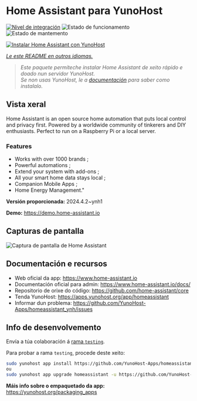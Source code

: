 <!--
NOTA: Este README foi creado automáticamente por <https://github.com/YunoHost/apps/tree/master/tools/readme_generator>
NON debe editarse manualmente.
-->

# Home Assistant para YunoHost

[![Nivel de integración](https://dash.yunohost.org/integration/homeassistant.svg)](https://dash.yunohost.org/appci/app/homeassistant) ![Estado de funcionamento](https://ci-apps.yunohost.org/ci/badges/homeassistant.status.svg) ![Estado de mantemento](https://ci-apps.yunohost.org/ci/badges/homeassistant.maintain.svg)

[![Instalar Home Assistant con YunoHost](https://install-app.yunohost.org/install-with-yunohost.svg)](https://install-app.yunohost.org/?app=homeassistant)

*[Le este README en outros idiomas.](./ALL_README.md)*

> *Este paquete permíteche instalar Home Assistant de xeito rápido e doado nun servidor YunoHost.*  
> *Se non usas YunoHost, le a [documentación](https://yunohost.org/install) para saber como instalalo.*

## Vista xeral

Home Assistant is an open source home automation that puts local control and privacy first. Powered by a worldwide community of tinkerers and DIY enthusiasts. Perfect to run on a Raspberry Pi or a local server. 

### Features

- Works with over 1000 brands ;
- Powerful automations ;
- Extend your system with add-ons ;
- All your smart home data stays local ;
- Companion Mobile Apps ;
- Home Energy Management." 


**Versión proporcionada:** 2024.4.2~ynh1

**Demo:** <https://demo.home-assistant.io>

## Capturas de pantalla

![Captura de pantalla de Home Assistant](./doc/screenshots/screenshot1.png)

## Documentación e recursos

- Web oficial da app: <https://www.home-assistant.io>
- Documentación oficial para admin: <https://www.home-assistant.io/docs/>
- Repositorio de orixe do código: <https://github.com/home-assistant/core>
- Tenda YunoHost: <https://apps.yunohost.org/app/homeassistant>
- Informar dun problema: <https://github.com/YunoHost-Apps/homeassistant_ynh/issues>

## Info de desenvolvemento

Envía a túa colaboración á [rama `testing`](https://github.com/YunoHost-Apps/homeassistant_ynh/tree/testing).

Para probar a rama `testing`, procede deste xeito:

```bash
sudo yunohost app install https://github.com/YunoHost-Apps/homeassistant_ynh/tree/testing --debug
ou
sudo yunohost app upgrade homeassistant -u https://github.com/YunoHost-Apps/homeassistant_ynh/tree/testing --debug
```

**Máis info sobre o empaquetado da app:** <https://yunohost.org/packaging_apps>
